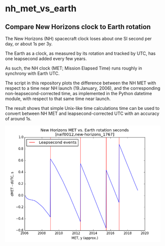 # nh_met_vs_earth
## Compare New Horizons clock to Earth rotation

The New Horizons (NH) spacecraft clock loses about one SI second per day, or about 1s per 3y.

The Earth as a clock, as measured by its rotation and tracked by UTC, has one leapsecond added every few years.

As such, the NH clock (MET; Mission Elapsed Time) runs roughly in synchrony with Earth UTC.

The script in this repository plots the difference between the NH MET with respect to a time near NH launch (19.January, 2006), and the corresponding non-leapsecond-corrected time, as implemented in the Python datetime module, with respect to that same time near launch.

The result shows that simple Unix-like time calculations time can be used to convert between NH MET and leapsecond-corrected UTC with an accuracy of around 1s.

![missing image](nh_met_vs_earth_rotation.png)
